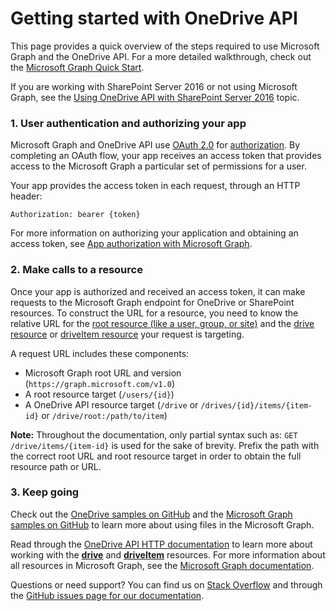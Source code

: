 # Getting started with OneDrive API

This page provides a quick overview of the steps required to use Microsoft Graph and the OneDrive API.
For a more detailed walkthrough, check out the [Microsoft Graph Quick Start](https://graph.microsoft.io/en-us/getting-started).

If you are working with SharePoint Server 2016 or not using Microsoft Graph, see the [Using OneDrive API with SharePoint Server 2016](getting-started-server.md) topic.

### 1. User authentication and authorizing your app

Microsoft Graph and OneDrive API use [OAuth 2.0](http://oauth.net/2/) for [authorization](auth/index.md).
By completing an OAuth flow, your app receives an access token that provides access to the Microsoft Graph a particular set of permissions for a user.

Your app provides the access token in each request, through an HTTP header:

`Authorization: bearer {token}`

For more information on authorizing your application and obtaining an access token, see [App authorization with Microsoft Graph](https://graph.microsoft.io/en-us/docs/authorization/auth_overview).

### 2. Make calls to a resource

Once your app is authorized and received an access token, it can make requests to the Microsoft Graph endpoint for OneDrive or SharePoint resources.
To construct the URL for a resource, you need to know the relative URL for the [root resource (like a user, group, or site)](index.md#microsoft-graph-root-resources) and the [drive resource](resources/drive.md) or [driveItem resource](resources/item.md) your request is targeting.

A request URL includes these components:

* Microsoft Graph root URL and version (`https://graph.microsoft.com/v1.0`)
* A root resource target (`/users/{id}`)
* A OneDrive API resource target (`/drive` or `/drives/{id}/items/{item-id}` or `/drive/root:/path/to/item`)

**Note:** Throughout the documentation, only partial syntax such as: `GET /drive/items/{item-id}` is used for the sake of brevity.
Prefix the path with the correct root URL and root resource target in order to obtain the full resource path or URL.

### 3. Keep going

Check out the [OneDrive samples on GitHub](https://github.com/onedrive) and the [Microsoft Graph samples on GitHub](https://github.com/microsoftgraph) to learn more about using files in the Microsoft Graph.

Read through the [OneDrive API HTTP documentation](index.md) to learn more about working with the [**drive**](resources/drive.md) and [**driveItem**](resources/item.md) resources.
For more information about all resources in Microsoft Graph, see the [Microsoft Graph documentation](https://graph.microsoft.io/docs).

Questions or need support? You can find us on [Stack Overflow](http://stackoverflow.com/questions/tagged/onedrive) and through the [GitHub issues page for our documentation](https://github.com/onedrive/onedrive-api-docs/issues).

<!-- {
  "type": "#page.annotation",
  "description": "Quick walkthrough for using Microsoft Graph to access files in OneDrive or SharePoint",
  "keywords": "http,auth,onedrive,api,sharepoint",
  "section": "documentation",
  "tocPath": "Overview/Getting started",
  "tocIndex": -100
} -->
